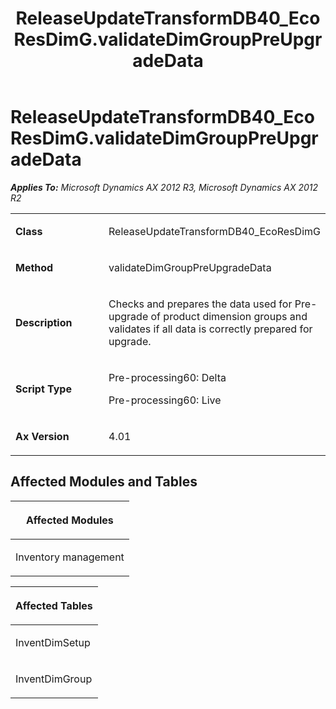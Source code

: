 ﻿---
title: ReleaseUpdateTransformDB40_EcoResDimG.validateDimGroupPreUpgradeData
TOCTitle: ReleaseUpdateTransformDB40_EcoResDimG.validateDimGroupPreUpgradeData
ms:assetid: 4ef5e63e-96f6-262b-ed1f-23618b3ecd1e
ms:mtpsurl: https://msdn.microsoft.com/en-us/library/JJ685476(v=AX.60)
ms:contentKeyID: 49708183
ms.date: 05/18/2015
mtps_version: v=AX.60
---

# ReleaseUpdateTransformDB40\_EcoResDimG.validateDimGroupPreUpgradeData 


_**Applies To:** Microsoft Dynamics AX 2012 R3, Microsoft Dynamics AX 2012 R2_

<table>
<colgroup>
<col style="width: 50%" />
<col style="width: 50%" />
</colgroup>
<tbody>
<tr class="odd">
<td><p><strong>Class</strong></p></td>
<td><p>ReleaseUpdateTransformDB40_EcoResDimG</p></td>
</tr>
<tr class="even">
<td><p><strong>Method</strong></p></td>
<td><p>validateDimGroupPreUpgradeData</p></td>
</tr>
<tr class="odd">
<td><p><strong>Description</strong></p></td>
<td><p>Checks and prepares the data used for Pre-upgrade of product dimension groups and validates if all data is correctly prepared for upgrade.</p></td>
</tr>
<tr class="even">
<td><p><strong>Script Type</strong></p></td>
<td><p>Pre-processing60: Delta</p>
<p>Pre-processing60: Live</p></td>
</tr>
<tr class="odd">
<td><p><strong>Ax Version</strong></p></td>
<td><p>4.01</p></td>
</tr>
</tbody>
</table>


## Affected Modules and Tables

<table>
<colgroup>
<col style="width: 100%" />
</colgroup>
<thead>
<tr class="header">
<th><p>Affected Modules</p></th>
</tr>
</thead>
<tbody>
<tr class="odd">
<td><p>Inventory management</p></td>
</tr>
</tbody>
</table>


<table>
<colgroup>
<col style="width: 100%" />
</colgroup>
<thead>
<tr class="header">
<th><p>Affected Tables</p></th>
</tr>
</thead>
<tbody>
<tr class="odd">
<td><p>InventDimSetup</p></td>
</tr>
<tr class="even">
<td><p>InventDimGroup</p></td>
</tr>
</tbody>
</table>

  


